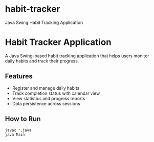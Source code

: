 # habit-tracker
Java Swing Habit Tracking Application

# Habit Tracker Application

A Java Swing-based habit tracking application that helps users monitor daily habits and track their progress.

## Features
- Register and manage daily habits
- Track completion status with calendar view
- View statistics and progress reports
- Data persistence across sessions

## How to Run
```bash
javac *.java
java Main
